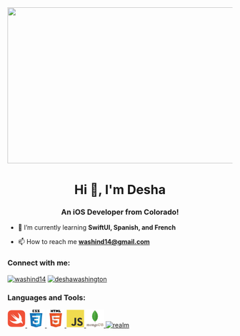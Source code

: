 <!-- ![iOSDeveloper Banner](https://user-images.githubusercontent.com/43079358/191410140-dac4888a-fc9e-4b32-9a32-d976f2c986af.png) -->
<img src="https://user-images.githubusercontent.com/43079358/191410140-dac4888a-fc9e-4b32-9a32-d976f2c986af.png" width="1200" height="350" />

<h1 align="center">Hi 👋, I'm Desha</h1>
<h3 align="center">An iOS Developer from Colorado!</h3>

- 🌱 I’m currently learning **SwiftUI, Spanish, and French**

- 📫 How to reach me **washind14@gmail.com**

<h3 align="left">Connect with me:</h3>
<p align="left">
<a href="https://codepen.io/washind14" target="blank"><img align="center" src="https://raw.githubusercontent.com/rahuldkjain/github-profile-readme-generator/master/src/images/icons/Social/codepen.svg" alt="washind14" height="30" width="40" /></a>
<a href="https://linkedin.com/in/deshawashington" target="blank"><img align="center" src="https://raw.githubusercontent.com/rahuldkjain/github-profile-readme-generator/master/src/images/icons/Social/linked-in-alt.svg" alt="deshawashington" height="30" width="40" /></a>
</p>

<h3 align="left">Languages and Tools:</h3>
<p align="left"> <a href="https://developer.apple.com/swift/" target="_blank" rel="noreferrer"> <img src="https://raw.githubusercontent.com/devicons/devicon/master/icons/swift/swift-original.svg" alt="swift" width="40" height="40"/> </a> <a href="https://www.w3schools.com/css/" target="_blank" rel="noreferrer"> <img src="https://raw.githubusercontent.com/devicons/devicon/master/icons/css3/css3-original-wordmark.svg" alt="css3" width="40" height="40"/> </a> <a href="https://www.w3.org/html/" target="_blank" rel="noreferrer"> <img src="https://raw.githubusercontent.com/devicons/devicon/master/icons/html5/html5-original-wordmark.svg" alt="html5" width="40" height="40"/> </a> <a href="https://developer.mozilla.org/en-US/docs/Web/JavaScript" target="_blank" rel="noreferrer"> <img src="https://raw.githubusercontent.com/devicons/devicon/master/icons/javascript/javascript-original.svg" alt="javascript" width="40" height="40"/> </a> <a href="https://www.mongodb.com/" target="_blank" rel="noreferrer"> <img src="https://raw.githubusercontent.com/devicons/devicon/master/icons/mongodb/mongodb-original-wordmark.svg" alt="mongodb" width="40" height="40"/> </a>  <a href="https://realm.io/" target="_blank" rel="noreferrer"> <img src="https://raw.githubusercontent.com/bestofjs/bestofjs-webui/8665e8c267a0215f3159df28b33c365198101df5/public/logos/realm.svg" alt="realm" width="40" height="40"/> </a> </p>
